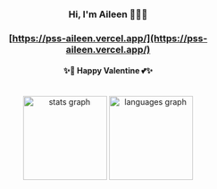 
<div align="center">



### Hi, I'm Aileen 👩‍💻💕

###  [https://pss-aileen.vercel.app/](https://pss-aileen.vercel.app/) 

#### ✨🍫 Happy Valentine 💕✨


<br>

<!-- https://shields.io/badges/git-hub-repo-stars -->

  <img src="https://github-readme-stats.vercel.app/api?username=pss-aileen&hide_title=false&hide_rank=false&show_icons=true&include_all_commits=true&count_private=true&disable_animations=false&theme=default&locale=en&hide_border=false&order=1" height="150" alt="stats graph"  />
  
  <img src="https://github-readme-stats.vercel.app/api/top-langs?username=pss-aileen&locale=en&hide_title=false&layout=compact&card_width=320&langs_count=5&theme=default&hide_border=false&order=2" height="150" alt="languages graph"  />

</div>
